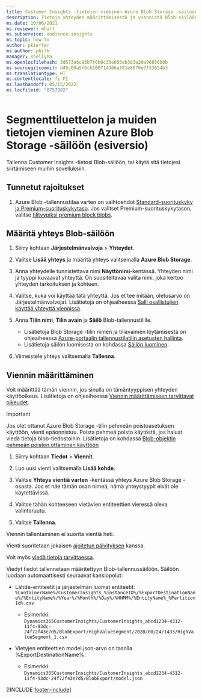 ```yaml
---
title: Customer Insights -tietojen vieminen Azure Blob Storage -säilöön
description: Tietoja yhteyden määrittämisestä ja viennistä Blob-säilöön.
ms.date: 10/06/2021
ms.reviewer: mhart
ms.subservice: audience-insights
ms.topic: how-to
author: pkieffer
ms.author: philk
manager: shellyha
ms.openlocfilehash: 3d573a6c83b7f0b0c33e656eb383e20a96856b0b
ms.sourcegitcommit: d45c00a5f6cb106714366af81e8070e7f53654b3
ms.translationtype: HT
ms.contentlocale: fi-FI
ms.lasthandoff: 05/15/2022
ms.locfileid: "8757382"
---
```

# <a name="export-segment-list-and-other-data-to-azure-blob-storage-preview"></a>Segmenttiluettelon ja muiden tietojen vieminen Azure Blob Storage -säilöön (esiversio)

Tallenna Customer Insights -tietosi Blob-säilöön, tai käytä sitä tietojesi siirtämiseen muihin sovelluksiin.

## <a name="known-limitations"></a>Tunnetut rajoitukset

1. Azure Blob -tallennustilaa varten on vaihtoehdot [Standard-suorituskyky ja Premium-suorituskykytaso](/azure/storage/blobs/storage-blob-performance-tiers). Jos valitset Premium-suorituskykytason, valitse [tilityypiksi premium block blobs](/azure/storage/common/storage-account-overview#types-of-storage-accounts).

## <a name="set-up-the-connection-to-blob-storage"></a>Määritä yhteys Blob-säilöön

1. Siirry kohtaan **Järjestelmänvalvoja** > **Yhteydet**.

1. Valitse **Lisää yhteys** ja määritä yhteys valitsemalla **Azure Blob Storage**.

1. Anna yhteydelle tunnistettava nimi **Näyttönimi**-kentässä. Yhteyden nimi ja tyyppi kuvaavat yhteyttä. On suositeltavaa valita nimi, joka kertoo yhteyden tarkoituksen ja kohteen.

1. Valitse, kuka voi käyttää tätä yhteyttä. Jos et tee mitään, oletusarvo on Järjestelmänvalvojat. Lisätietoja on ohjeaiheessa [Salli osallistujien käyttää yhteyttä viennissä](connections.md#allow-contributors-to-use-a-connection-for-exports).

1. Anna **Tilin nimi**, **Tilin avain** ja **Säilö** Blob-tallennustilille.
    - Lisätietoja Blob Storage -tilin nimen ja tiliavaimen löytämisestä on ohjeaiheessa [Azure-portaalin tallennustilatilin asetusten hallinta](/azure/storage/common/storage-account-manage).
    - Lisätietoja säilön luomisesta on kohdassa [Säilön luominen](/azure/storage/blobs/storage-quickstart-blobs-portal#create-a-container).

1. Viimeistele yhteys valitsemalla **Tallenna**. 

## <a name="configure-an-export"></a>Viennin määrittäminen

Voit määrittää tämän viennin, jos sinulla on tämäntyyppisen yhteyden käyttöoikeus. Lisätietoja on ohjeaiheessa [Viennin määrittämiseen tarvittavat oikeudet](export-destinations.md#set-up-a-new-export).

> [!IMPORTANT]
> Jos olet ottanut Azure Blob Storage -tilin pehmeän poistoasetuksen käyttöön, vienti epäonnistuu. Poista pehmeä poisto käytöstä, jos haluat viedä tietoja blob-tiedostoihin. Lisätietoja on kohdassa [Blob-objektin pehmeän poiston ottaminen käyttöön](/azure/storage/blobs/soft-delete-blob-enable)

1. Siirry kohtaan **Tiedot** > **Viennit**.

1. Luo uusi vienti valitsemalla **Lisää kohde**.

1. Valitse **Yhteys vientiä varten** -kentässä yhteys Azure Blob Storage -osasta. Jos et näe tämän osan nimeä, nämä yhteystyypit eivät ole käytettävissä.

1. Valitse tähän kohteeseen vietävien entiteettien vieressä oleva valintaruutu.

1. Valitse **Tallenna**.

Viennin tallentaminen ei suorita vientiä heti.

Vienti suoritetaan jokaisen [ajoitetun päivityksen](system.md#schedule-tab) kanssa.     

Voit myös [viedä tietoja tarvittaessa](export-destinations.md#run-exports-on-demand). 

Viedyt tiedot tallennetaan määritettyyn Blob-tallennussäilöön. Säilöön luodaan automaattisesti seuraavat kansiopolut:

- Lähde-entiteetit ja järjestelmän luomat entiteetit:   
  `%ContainerName%/CustomerInsights_%instanceID%/%ExportDestinationName%/%EntityName%/%Year%/%Month%/%Day%/%HHMM%/%EntityName%_%PartitionId%.csv`  
  - Esimerkki: `Dynamics365CustomerInsights/CustomerInsights_abcd1234-4312-11f4-93dc-24f72f43e7d5/BlobExport/HighValueSegment/2020/08/24/1433/HighValueSegment_1.csv`
 
- Vietyjen entiteettien model.json-arvo on tasolla %ExportDestinationName%.  
  - Esimerkki: `Dynamics365CustomerInsights/CustomerInsights_abcd1234-4312-11f4-93dc-24f72f43e7d5/BlobExport/model.json`

[!INCLUDE [footer-include](includes/footer-banner.md)]
